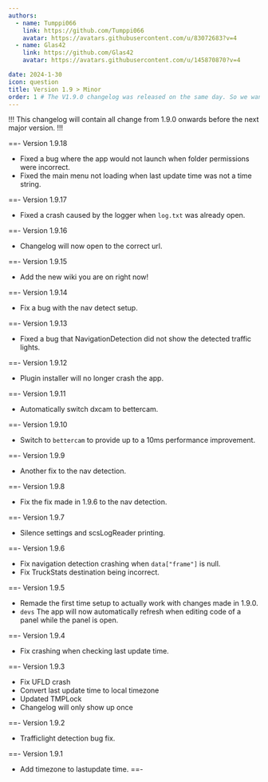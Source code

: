 ```yaml
---
authors: 
  - name: Tumppi066
    link: https://github.com/Tumppi066
    avatar: https://avatars.githubusercontent.com/u/83072683?v=4
  - name: Glas42
    link: https://github.com/Glas42
    avatar: https://avatars.githubusercontent.com/u/145870870?v=4

date: 2024-1-30
icon: question
title: Version 1.9 > Minor
order: 1 # The V1.9.0 changelog was released on the same day. So we want to make this one show up over it.
---
```


!!!
This changelog will contain all change from 1.9.0 onwards before the next major version.
!!!

==- Version 1.9.18
- Fixed a bug where the app would not launch when folder permissions were incorrect.
- Fixed the main menu not loading when last update time was not a time string.

==- Version 1.9.17
- Fixed a crash caused by the logger when `log.txt` was already open.

==- Version 1.9.16
- Changelog will now open to the correct url.

==- Version 1.9.15
- Add the new wiki you are on right now!

==- Version 1.9.14
- Fix a bug with the nav detect setup.

==- Version 1.9.13
- Fixed a bug that NavigationDetection did not show the detected traffic lights.

==- Version 1.9.12
- Plugin installer will no longer crash the app.

==- Version 1.9.11
- Automatically switch dxcam to bettercam.

==- Version 1.9.10
- Switch to `bettercam` to provide up to a 10ms performance improvement.

==- Version 1.9.9
- Another fix to the nav detection.

==- Version 1.9.8
- Fix the fix made in 1.9.6 to the nav detection.

==- Version 1.9.7
- Silence settings and scsLogReader printing.

==- Version 1.9.6
- Fix navigation detection crashing when `data["frame"]` is null.
- Fix TruckStats destination being incorrect.

==- Version 1.9.5
- Remade the first time setup to actually work with changes made in 1.9.0.
- `devs` The app will now automatically refresh when editing code of a panel while the panel is open.

==- Version 1.9.4
- Fix crashing when checking last update time.

==- Version 1.9.3
- Fix UFLD crash
- Convert last update time to local timezone
- Updated TMPLock
- Changelog will only show up once

==- Version 1.9.2
- Trafficlight detection bug fix.

==- Version 1.9.1
- Add timezone to lastupdate time.
==-